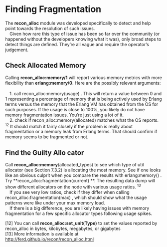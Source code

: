 # Finding Fragmentation
The **recon_alloc** module was developed specifically to detect and help point towards the
resolution of such issues.<br>
&emsp;Given how rare this type of issue has been so far over the community (or happened
without the developers knowing what it was), only broad steps to detect things are defined.
They’re all vague and require the operator’s judgement.
## Check Allocated Memory
Calling **recon_alloc:memory/1** will report various memory metrics with more flexibility
than **erlang:memory/0**. Here are the possibly relevant arguments:<br>
<br>&emsp;1. call recon_alloc:memory(usage) . This will return a value between 0 and 1 representing a percentage of memory that is being actively used by Erlang terms versus
the memory that the Erlang VM has obtained from the OS for such purposes. If the
usage is close to 100%, you likely do not have memory fragmentation issues. You’re
just using a lot of it.
<br>&emsp;2. check if recon_alloc:memory(allocated) matches what the OS reports. <sup>12</sup> It should
match it fairly closely if the problem is really about fragmentation or a memory leak
from Erlang terms.
That should confirm if memory seems to be fragmented or not.
## Find the Guilty Allo cator
Call **recon_alloc:memory**(allocated_types) to see which type of util allocator (see Section 7.3.2) is allocating the most memory. See if one looks like an obvious culprit when you
compare the results with erlang:memory() .
Try **recon_alloc:fragmentation(current) **. The resulting data dump will show different allocators on the node with various usage ratios. <sup>13</sup>
<br>&emsp;If you see very low ratios, check if they differ when calling recon_alloc:fragmentation(max) ,
which should show what the usage patterns were like under your max memory load.
<br>&emsp;If there is a big difference, you are likely having issues with memory fragmentation for
a few specific allocator types following usage spikes.

[12] You can call **recon_alloc:set_unit(Type)** to set the values reported by recon_alloc in bytes,
kilobytes, megabytes, or gigabytes<br>
[13] More information is available at http://ferd.github.io/recon/recon_alloc.html
